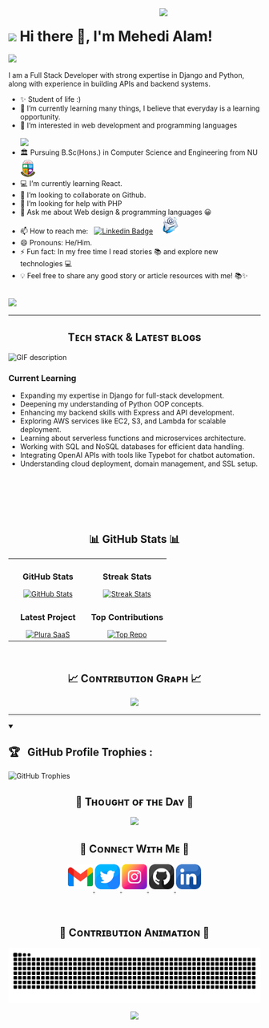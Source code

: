 
<!--Night Owl image-->
<div>
  <img align="right" width="40%" src="https://owlbertsio-resized.s3.amazonaws.com/Popper.psd.full.png">
</div>

<!--Header Name-->
# <img src="https://emojis.slackmojis.com/emojis/images/1531849430/4246/blob-sunglasses.gif?1531849430" width="30"/> Hi there 👋, I'm Mehedi Alam! 

<p align="left">
<img src="https://readme-typing-svg.herokuapp.com?lines=🤩Digital+Craftsman+(Developer+/+Programmer);🤩Love+Coding+and+Designing;🤩Love+Teaching+Others;💪Hard+Worker;🤔Critical+Thinker&left=true">
</p>


<!--Start Intro-->               
<p align="left">I am a Full Stack Developer with strong expertise in Django and Python, along with experience in building APIs and backend systems.</p>

- ✨ Student of life :)
- 🌱 I’m currently learning many things, I believe that everyday is a learning opportunity.
- 👀 I’m interested in web development and programming languages<br><br>
<img src="https://cdn.dribbble.com/users/226424/screenshots/1187861/media/6a76be08e6f01699b9a3bd47bedae88f.gif" height = 100><br>
- :classical_building: Pursuing B.Sc(Hons.) in Computer Science and Engineering from NU <img src="./nu.webp" height=35 width=30>&nbsp; <br>
- 💻 I’m currently learning React.
- 👯 I’m looking to collaborate on Github. 
- 🤔 I’m looking for help with PHP 
- 💬 Ask me about Web design & programming languages 😀<br>
- 📫 How to reach me:  &nbsp; [![Linkedin Badge](https://img.shields.io/badge/-mehedi-blue?style=flat&logo=Linkedin&logoColor=white)](https://www.linkedin.com/in/mehedialam49/) &nbsp; &nbsp;
<a href ="mailto:mehedialam806@gmail.com"><img src="./email_icon.png" height=35 width=30 title="Mail Illustration" alt="Mail Illustration📫" > </a><br>
- 😄 Pronouns: He/Him.<br>
- ⚡ Fun fact: In my free time I read stories :books: and explore new technologies :computer: <br>
- 💡 Feel free to share any good story or article resources with me! 📚✨<br><br> 
<!--End Intro-->

<!--Profile Count Badge-->
<p align="left">
  <img src="https://komarev.com/ghpvc/?username=MehediAlam49&label=Profile%20views&color=770677&style=for-the-badge&logo=star" style="padding-right:20px;" />
</p>

---


<!--Languages and Tools Section-->       
<h2 align="center">Tᴇᴄʜ sᴛᴀᴄᴋ & Lᴀᴛᴇsᴛ ʙʟᴏɢs</h2> 
<picture>
  <source media="(prefers-color-scheme: dark)" srcset="./Skills_Animation_Dark.gif">
  <source media="(prefers-color-scheme: light)" srcset="./Skills_Animation_White.gif">
  <img align="left" alt="GIF description" src="./Skills_Animation_White.gif">
</picture>
<br />

<h3 align="left">Current Learning</h3>
<ul align="left">
  <li>Expanding my expertise in Django for full-stack development.</li>
  <li>Deepening my understanding of Python OOP concepts.</li>
  <li>Enhancing my backend skills with Express and API development.</li>
  <li>Exploring AWS services like EC2, S3, and Lambda for scalable deployment.</li>
  <li>Learning about serverless functions and microservices architecture.</li>
  <li>Working with SQL and NoSQL databases for efficient data handling.</li>
  <li>Integrating OpenAI APIs with tools like Typebot for chatbot automation.</li>
  <li>Understanding cloud deployment, domain management, and SSL setup.</li>
</ul>
  
<br />
<br />
<br />



<br />
<br clear="both"/>

<!-- GitHub Stats -->
<h2 align="center">📊 GitHub Stats 📊</h2>

<table width="100%">
  <tr>
    <td width="50%" align="center">
      <h3><strong>GitHub Stats</strong></h3>
      <a href="https://github.com/MehediAlam49">
        <img src="https://github-readme-stats.vercel.app/api?username=MehediAlam49&show_icons=true&theme=nightowl&bg_color=0,000000,441350&title_color=c56a90&text_color=ffffff" alt="GitHub Stats" />
      </a>
    </td>
    <td width="50%" align="center">
      <h3><strong>Streak Stats</strong></h3>
      <a href="https://github.com/MehediAlam49">
        <img src="https://streak-stats.demolab.com?user=MehediAlam49&theme=nightowl&background=0,000000,441350&fire=ffeb95&ring=ffeb95&sideNums=ffffff&sideLabels=ffffff&dates=c56a90&currStreakNum=ffffff" alt="Streak Stats" />
      </a>
    </td>
  </tr>
  <tr>
    <td align="center">
      <h3><strong>Latest Project</strong></h3>
      <a href="https://github.com/MehediAlam49/news_portal">
        <img width="470" src="https://github-readme-stats.vercel.app/api/pin/?username=MehediAlam49&repo=multi-format-ai-agents&theme=nightowl&show_owner=true&bg_color=0,000000,441350&title_color=c56a90&text_color=ffffff" alt="Plura SaaS" />
      </a>
    </td>
    <td align="center">
      <h3><strong>Top Contributions</strong></h3>
      <a href="https://github.com/MehediAlam49">
        <img src="https://github-contributor-stats.vercel.app/api?username=MehediAlam49&limit=2&theme=nightowl&show_owner=true&combine_all_yearly_contributions=false&bg_color=0,000000,441350&title_color=c56a90&text_color=ffffff" alt="Top Repo" />
      </a>
    </td>
  </tr>
</table>
<br />

<!--Contribution Graph-->
<h2 align="center">📈 Cᴏɴᴛʀɪʙᴜᴛɪᴏɴ Gʀᴀᴘʜ 📈</h2>
<div align="center">
    <img src="https://github-readme-activity-graph.vercel.app/graph?username=MehediAlam49&bg_color=220a28&&color=ffffff&line=c56a90&point=ffeb95&area=false&hide_border=false" border-radius="15">
</div>

---

<!-- Profile trophies -->
<details open>
  
<summary><h2>🏆 &nbsp; GitHub Profile Trophies :</summary></h2

<div align="center">
  <picture>
    <!-- Light Mode Image -->
    <source srcset="https://github-profile-trophy.vercel.app/?username=MehediAlam49&locale=en&row=1&theme=flat&margin-w=15&no-frame=true" media="(prefers-color-scheme: light)">
    <!-- Dark Mode Image -->
    <img src="https://github-profile-trophy.vercel.app/?username=MehediAlam49&locale=en&row=1&theme=darkhub&margin-w=15&no-frame=true" alt="GitHub Trophies">
  </picture>
</div>

</details>



<!--Dynamic Quote card updates everyday at 12 PM--> 
<h2 align="center">🌟 Tʜᴏᴜɢʜᴛ ᴏғ ᴛʜᴇ Dᴀʏ 🌟</h2>



<!--STARTS_HERE_QUOTE_CARD-->
<p align="center">
    <img src="https://readme-daily-quotes.vercel.app/api?author=Brian%20Tracy&quote=The%20more%20reasons%20you%20have%20for%20achieving%20your%20goal%2C%20the%20more%20determined%20you%20will%20become.&theme=dark&bg_color=220a28&author_color=ffeb95&accent_color=c56a90">
</p>
<!--ENDS_HERE_QUOTE_CARD-->







<!--Contact Section--> 
<h2 align="center">🤝 Cᴏɴɴᴇᴄᴛ Wɪᴛʜ Mᴇ 🤝 </h2>
<div align="center">
  
<a href="mailto:mehedialam806@gmail.com" target="_blank">
<img src="./gmail.png" width=50 height=50 alt="mehedialam806@gmail.com" style="margin-bottom: 5px;" />
</a>

<a href="https://twitter.com/MehediAlam49" target="_blank">
<img src="./twitter.png" width=50 height=50 alt="MehediAlam49" style="margin-bottom: 5px;" />
</a>

<a href="https://www.instagram.com/mehedialam_49/" target="_blank">
<img src="./instagram.png" width=50 height=50 alt="mehedialam_49" style="margin-bottom: 5px;" />
</a>

<a href="https://github.com/MehediAlam49" target="_blank">
<img src="./github.png" width=50 height=50 alt="MehediAlam49" style="margin-bottom: 5px;" />
</a>

<a href="https://www.linkedin.com/in/mehedialam49/" target="_blank">
<img src="./linkedin.png" width=50 height=50 alt="mehedialam49" style="margin-bottom: 5px;" />
</a>

</div>
<br/>



<br clear="both">


<!-- Snake Contribution Animation -->
<h2 align="center">🐍 Cᴏɴᴛʀɪʙᴜᴛɪᴏɴ Aɴɪᴍᴀᴛɪᴏɴ 🐍</h2>

<p align="center">
  <picture>
    <source media="(prefers-color-scheme: dark)" srcset="https://github.com/MehediAlam49/MehediAlam49/raw/output/snake-dark.svg" />
    <source media="(prefers-color-scheme: light)" srcset="https://github.com/MehediAlam49/MehediAlam49/raw/output/snake-light.svg" />
    <img alt="GitHub Snake animation" src="https://github.com/MehediAlam49/MehediAlam49/raw/output/snake-dark.svg" />
  </picture>
</p>

<!--Footer--> 
<p align="center">
  <img src="https://capsule-render.vercel.app/api?type=waving&color=gradient&height=65&section=footer"/>
</p>
